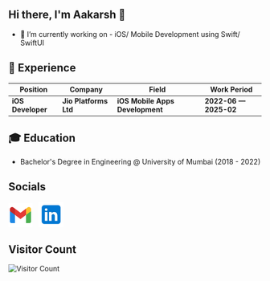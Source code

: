## Hi there, I'm Aakarsh 👋

<!--
**Aakarsh-verma/Aakarsh-Verma** is a ✨ _special_ ✨ repository because its `README.md` (this file) appears on your GitHub profile.

Here are some ideas to get you started:
-->
- 🔭 I’m currently working on - iOS/ Mobile Development using Swift/ SwiftUI 

 ## 👔 Experience
| Position               | Company                     | Field                         | Work Period       |
| ---------------------- | --------------------------- | ----------------------------- | ----------------- |
| **iOS Developer**      | **Jio Platforms Ltd**       | **iOS Mobile Apps Development** | **2022-06 — 2025-02** |

## 🎓 Education
- Bachelor's Degree in Engineering @ University of Mumbai (2018 - 2022)

## Socials
[![Preview](/assets/gmail.png)](aakarshvermaofficial@gmail.com) &nbsp;
[![Preview](/assets/linkedin2.png)](https://www.linkedin.com/in/aakarsh-verma/) &nbsp;
  
## Visitor Count
![Visitor Count](https://profile-counter.glitch.me/Aakarsh-Verma/count.svg)
